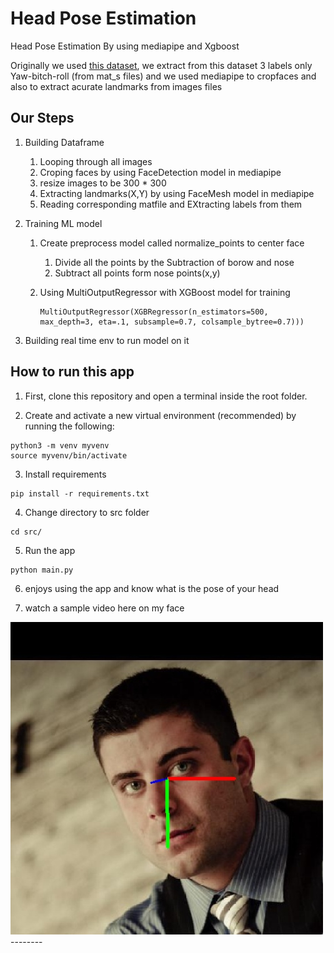 Head Pose Estimation  
==============================

 Head Pose Estimation By using mediapipe and Xgboost

 Originally  we used  [this dataset](http://www.cbsr.ia.ac.cn/users/xiangyuzhu/projects/3DDFA/Database/AFLW2000-3D.zip), we extract from this dataset 3 labels only Yaw-bitch-roll (from mat_s files) and we used mediapipe to cropfaces and also to extract acurate landmarks from images files 


Our Steps
------------
1. Building Dataframe
    
    1. Looping through all images
    2. Croping faces by using FaceDetection  model in mediapipe
    3. resize images to be 300 * 300
    3. Extracting landmarks(X,Y) by using FaceMesh model in mediapipe
    4. Reading corresponding matfile and EXtracting labels from them 


2. Training ML model 

    1. Create preprocess model called normalize_points to center face 
        
        1. Divide all the points by the Subtraction of borow and nose
        2. Subtract all points form nose points(x,y)
    2. Using MultiOutputRegressor with XGBoost model for training
        ```
        MultiOutputRegressor(XGBRegressor(n_estimators=500, max_depth=3, eta=.1, subsample=0.7, colsample_bytree=0.7)))
        ```


3. Building real time env to run model on it   


How to run this app
------------
1. First, clone this repository and open a terminal inside the root folder.

2. Create and activate a new virtual environment (recommended) by running the following:
```
python3 -m venv myvenv
source myvenv/bin/activate
```

3. Install requirements
```
pip install -r requirements.txt
```

4. Change directory to src folder

```
cd src/
```

5. Run the app
```
python main.py
```

6. enjoys using the app and know what is the pose of your head


7. watch a sample video here on my face

<img src = './head_pose_estimation2.jpg'>
--------

